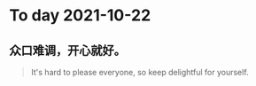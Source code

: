 
# To day 2021-10-22


## 众口难调，开心就好。
> It's hard to please everyone, so keep delightful for yourself.

    